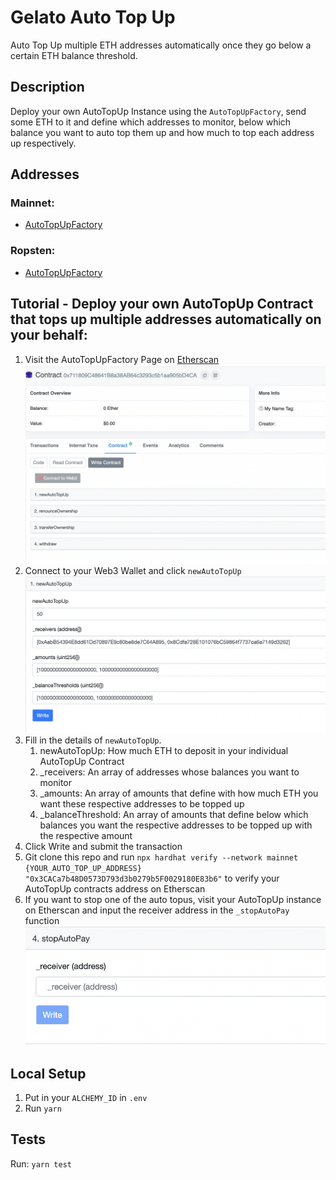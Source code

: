 # Gelato Auto Top Up

Auto Top Up multiple ETH addresses automatically once they go below a certain ETH balance threshold.

## Description

Deploy your own AutoTopUp Instance using the `AutoTopUpFactory`, send some ETH to it and define which addresses to monitor, below which balance you want to auto top them up and how much to top each address up respectively.

## Addresses

### Mainnet: 

- [AutoTopUpFactory](https://etherscan.io/address/0x711809c48641b8a38ab64c3293c5b1aa905bd4ca)

### Ropsten: 

- [AutoTopUpFactory](https://ropsten.etherscan.io/address/0x0ae26E3518fd10f2949c6326B150B20A929f984C)

## Tutorial - Deploy your own AutoTopUp Contract that tops up multiple addresses automatically on your behalf:

1. Visit the AutoTopUpFactory Page on [Etherscan](https://etherscan.io/address/0x711809c48641b8a38ab64c3293c5b1aa905bd4ca#writeContract) 
![](images/write.png)
2. Connect to your Web3 Wallet and click `newAutoTopUp`
![](images/newAutoTopUp.png)  
3. Fill in the details of `newAutoTopUp`. 
   1. newAutoTopUp: How much ETH to deposit in your individual AutoTopUp Contract
   2. _receivers: An array of addresses whose balances you want to monitor
   3. _amounts: An array of amounts that define with how much ETH you want these respective addresses to be topped up
   4. _balanceThreshold: An array of amounts that define below which balances you want the respective addresses to be topped up with the respective amount
4. Click Write and submit the transaction
5. Git clone this repo and run `npx hardhat verify --network mainnet  {YOUR_AUTO_TOP_UP_ADDRESS} "0x3CACa7b48D0573D793d3b0279b5F0029180E83b6"` to verify your AutoTopUp contracts address on Etherscan
6. If you want to stop one of the auto topus, visit your AutoTopUp instance on Etherscan and input the receiver address in the `_stopAutoPay` function
![](images/stopAutoPay.png)

## Local Setup

1. Put in your `ALCHEMY_ID` in `.env`
2. Run `yarn`

## Tests

Run: `yarn test`
